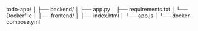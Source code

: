 todo-app/
│
├── backend/
│   ├── app.py
│   ├── requirements.txt
│   └── Dockerfile
│
├── frontend/
│   ├── index.html
│   └── app.js
│
└── docker-compose.yml
